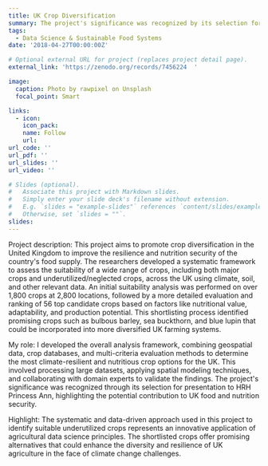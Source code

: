```yaml
---
title: UK Crop Diversification   
summary: The project's significance was recognized by its selection for presentation to HRH Princess Ann on October 10th, 2023, focusing on solutions for UK food and nutrition security. 
tags:
  - Data Science & Sustainable Food Systems
date: '2018-04-27T00:00:00Z'

# Optional external URL for project (replaces project detail page).
external_link: 'https://zenodo.org/records/7456224  '

image:
  caption: Photo by rawpixel on Unsplash
  focal_point: Smart

links:
  - icon: 
    icon_pack: 
    name: Follow
    url: 
url_code: ''
url_pdf: ''
url_slides: ''
url_video: ''

# Slides (optional).
#   Associate this project with Markdown slides.
#   Simply enter your slide deck's filename without extension.
#   E.g. `slides = "example-slides"` references `content/slides/example-slides.md`.
#   Otherwise, set `slides = ""`.
slides: 
---
```


Project description: This project aims to promote crop diversification in the United Kingdom to improve the resilience and nutrition security of the country's food supply. The researchers developed a systematic framework to assess the suitability of a wide range of crops, including both major crops and underutilized/neglected crops, across the UK using climate, soil, and other relevant data. An initial suitability analysis was performed on over 1,800 crops at 2,800 locations, followed by a more detailed evaluation and ranking of 56 top candidate crops based on factors like nutritional value, adaptability, and production potential. This shortlisting process identified promising crops such as bulbous barley, sea buckthorn, and blue lupin that could be incorporated into more diversified UK farming systems.

My role: I developed the overall analysis framework, combining geospatial data, crop databases, and multi-criteria evaluation methods to determine the most climate-resilient and nutritious crop options for the UK. This involved processing large datasets, applying spatial modeling techniques, and collaborating with domain experts to validate the findings. The project's significance was recognized through its selection for presentation to HRH Princess Ann, highlighting the potential contribution to UK food and nutrition security.

Highlight: The systematic and data-driven approach used in this project to identify suitable underutilized crops represents an innovative application of agricultural data science principles. The shortlisted crops offer promising alternatives that could enhance the diversity and resilience of UK agriculture in the face of climate change challenges.